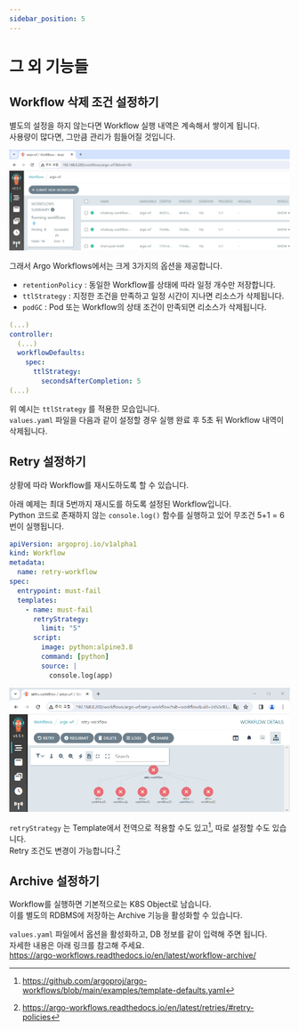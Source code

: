 ```yaml
---
sidebar_position: 5
---
```


# 그 외 기능들

## Workflow 삭제 조건 설정하기

별도의 설정을 하지 않는다면 Workflow 실행 내역은 계속해서 쌓이게 됩니다.  
사용량이 많다면, 그만큼 관리가 힘들어질 것입니다.

![Too many workflows](img/3-5-too-many-wf.png)

그래서 Argo Workflows에서는 크게 3가지의 옵션을 제공합니다.

- `retentionPolicy` : 동일한 Workflow를 상태에 따라 일정 개수만 저장합니다.
- `ttlStrategy` : 지정한 조건을 만족하고 일정 시간이 지나면 리소스가 삭제됩니다.
- `podGC` : Pod 또는 Workflow의 상태 조건이 만족되면 리소스가 삭제됩니다.

```yaml title="values.yaml" {4-7}
(...)
controller:
  (...)
  workflowDefaults:
    spec:
      ttlStrategy:
        secondsAfterCompletion: 5
(...)
```

위 예시는 `ttlStrategy` 를 적용한 모습입니다.  
`values.yaml` 파일을 다음과 같이 설정할 경우 실행 완료 후 5초 뒤 Workflow 내역이 삭제됩니다.

## Retry 설정하기

상황에 따라 Workflow를 재시도하도록 할 수 있습니다.

아래 예제는 최대 5번까지 재시도를 하도록 설정된 Workflow입니다.  
Python 코드로 존재하지 않는 `console.log()` 함수를 실행하고 있어 무조건 5+1 = 6번이 실행됩니다.

```yaml
apiVersion: argoproj.io/v1alpha1
kind: Workflow
metadata:
  name: retry-workflow
spec:
  entrypoint: must-fail
  templates:
    - name: must-fail
      retryStrategy:
        limit: "5"
      script:
        image: python:alpine3.8
        command: [python]
        source: |
          console.log(app)
```

![Retry workflow](img/3-5-wf-retry.png)

`retryStrategy` 는 Template에서 전역으로 적용할 수도 있고[^1], 따로 설정할 수도 있습니다.  
Retry 조건도 변경이 가능합니다.[^2]

## Archive 설정하기

Workflow를 실행하면 기본적으로는 K8S Object로 남습니다.  
이를 별도의 RDBMS에 저장하는 Archive 기능을 활성화할 수 있습니다.

`values.yaml` 파일에서 옵션을 활성화하고, DB 정보를 같이 입력해 주면 됩니다.  
자세한 내용은 아래 링크를 참고해 주세요.  
https://argo-workflows.readthedocs.io/en/latest/workflow-archive/

[^1]: https://github.com/argoproj/argo-workflows/blob/main/examples/template-defaults.yaml
[^2]: https://argo-workflows.readthedocs.io/en/latest/retries/#retry-policies
